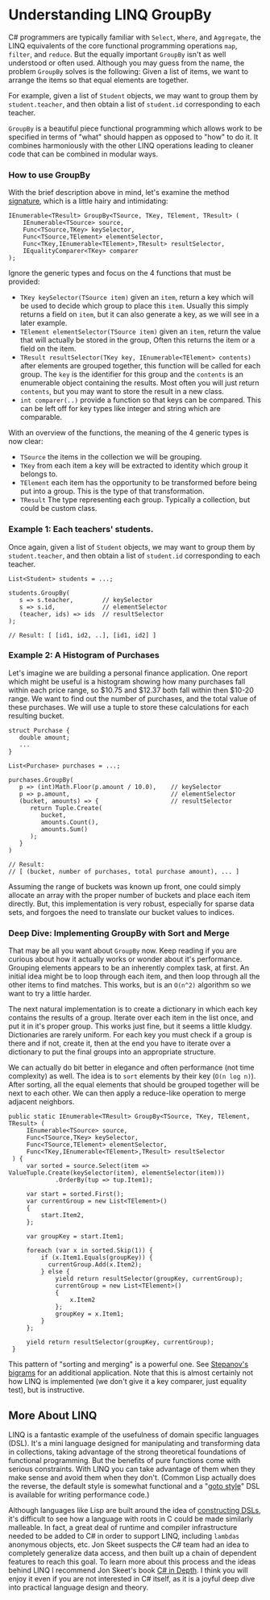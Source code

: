 # Understanding LINQ GroupBy

C# programmers are typically familiar with  `Select`, `Where`, and `Aggregate`, the LINQ equivalents of the core functional programming
operations `map`, `filter`, and `reduce`. 
But the equally important `GroupBy` isn't as well understood or often used.
Although you may guess from the name, the problem `GroupBy` solves is the following:
Given a list of items, we want to arrange the items so that equal elements are together.

For example, given a list of `Student` objects,
we may want to group them by `student.teacher`, and then obtain a list of `student.id`
corresponding to each teacher.

`GroupBy` is a beautiful piece functional programming which allows work to be specified in terms of "what"
should happen as opposed to "how" to do it.
It combines harmoniously with the other LINQ operations
leading to cleaner code that can be combined in modular ways.

### How to use GroupBy

With the brief description above in mind,
let's examine the method [signature][2], which is a little hairy and intimidating:

    IEnumerable<TResult> GroupBy<TSource, TKey, TElement, TResult> (
        IEnumerable<TSource> source,
        Func<TSource,TKey> keySelector,
        Func<TSource,TElement> elementSelector,
        Func<TKey,IEnumerable<TElement>,TResult> resultSelector,
        IEqualityComparer<TKey> comparer
    );

Ignore the generic types and focus on the 4 functions that must be provided:

- `TKey keySelector(TSource item)` given an `item`, return a key which will be used to decide which group to place this `item`.
  Usually this simply returns a field on `item`, but it can also generate a key, as we will see in a later example.
- `TElement elementSelector(TSource item)` given an `item`, return the value that will actually be stored in the group,
  Often this returns the item or a field on the item.
- `TResult resultSelector(TKey key, IEnumerable<TElement> contents)` after elements are grouped together,
this function will be called for each group. The `key` is the identifier for this group and the `contents` is an enumerable
object containing the results. Most often you will just return `contents`, but you may want to store the result in a new class.
- `int comparer(..)` provide a function so that keys can be compared. This can be left off for key types like integer and string which are comparable.

With an overview of the functions, the meaning of the 4 generic types is now clear:

- `TSource` the items in the collection we will be grouping.
- `TKey` from each item a key will be extracted to identity which group it belongs to.
- `TElement` each item has the opportunity to be transformed before being put into a group.
   This is the type of that transformation.   
- `TResult` The type representing each group. Typically a collection, but could be custom class.


### Example 1: Each teachers' students.

Once again, given a list of `Student` objects,
we may want to group them by `student.teacher`, and then obtain a list of `student.id`
corresponding to each teacher.

    List<Student> students = ...;
   
    students.GroupBy(
       s => s.teacher,        // keySelector
       s => s.id,             // elementSelector
       (teacher, ids) => ids  // resultSelector
    );

    // Result: [ [id1, id2, ..], [id1, id2] ] 


### Example 2: A Histogram of Purchases

Let's imagine we are building a personal finance application.
One report which might be useful is a histogram showing how many purchases
fall within each price range, 
so $10.75 and $12.37 both fall within then $10-20 range.
We want to find out the number of purchases, and the total value of these purchases.
We will use a tuple to store these calculations for each resulting bucket.

    struct Purchase {
       double amount;
       ...
    }

    List<Purchase> purchases = ...;
   
    purchases.GroupBy(
       p => (int)Math.Floor(p.amount / 10.0),    // keySelector
       p => p.amount,                            // elementSelector
       (bucket, amounts) => {                    // resultSelector
          return Tuple.Create(
             bucket,
             amounts.Count(),
             amounts.Sum()
          );
       }
    )
   
    // Result:
    // [ (bucket, number of purchases, total purchase amount), ... ]


Assuming the range of buckets was known up front, one could simply allocate an array with the proper
number of buckets and place each item directly.
But, this implementation is very robust, especially for sparse data sets, and 
forgoes the need to translate our bucket values to indices.
  
### Deep Dive: Implementing GroupBy with Sort and Merge

That may be all you want about `GroupBy` now.
Keep reading if you are curious about how it actually works or wonder
about it's performance.
Grouping elements appears to be an inherently complex task, at first.
An initial idea might be to loop through each item, and then loop through all the other items to find matches.
This works, but is an `O(n^2)` algorithm so we want to try a little harder.

The next natural implementation is to create
a dictionary in which each key contains the results of a group. Iterate over each item in the list once,
and put it in it's proper group.
This works just fine, but it seems a little kludgy.
Dictionaries are rarely uniform.
For each key you must check if a group is there and if not, create it,
then at the end you have to iterate over a dictionary to put the final groups
into an appropriate structure.

We can actually do bit better in elegance and often performance (not time complexity) as well.
The idea is to `sort` elements by their key (`O(n log n)`).
After sorting, all the equal elements that should be grouped together will be next to each other.
We can then apply a reduce-like operation to merge adjacent neighbors.

    public static IEnumerable<TResult> GroupBy<TSource, TKey, TElement, TResult> (
         IEnumerable<TSource> source,
         Func<TSource,TKey> keySelector,
         Func<TSource,TElement> elementSelector,
         Func<TKey,IEnumerable<TElement>,TResult> resultSelector
     ) {
         var sorted = source.Select(item => ValueTuple.Create(keySelector(item), elementSelector(item)))
                 .OrderBy(tup => tup.Item1);

         var start = sorted.First();
         var currentGroup = new List<TElement>()
         {
             start.Item2,
         };

         var groupKey = start.Item1;

         foreach (var x in sorted.Skip(1)) {
             if (x.Item1.Equals(groupKey)) {
               currentGroup.Add(x.Item2);
             } else {
                 yield return resultSelector(groupKey, currentGroup);
                 currentGroup = new List<TElement>()
                 {
                     x.Item2
                 };
                 groupKey = x.Item1;
             }
         };

         yield return resultSelector(groupKey, currentGroup);
     }


This pattern of "sorting and merging" is a powerful one.
See [Stepanov's bigrams][4] for an additional application.
Note that this is almost certainly not how LINQ is implemented (we don't give it a key comparer, just equality test),
but is instructive.

## More About LINQ

LINQ is a fantastic example of the usefulness of domain specific languages (DSL).
It's a mini language designed for manipulating and transforming data in collections,
taking advantage of the strong theoretical foundations of functional programming.
But the benefits of pure functions come with serious constraints.
With LINQ you can take advantage of them when they make sense and avoid them when they don't. (Common Lisp actually does the reverse,
the default style is somewhat functional and a "[goto style][1]" DSL is available for writing
performance code.)

Although languages like Lisp are built around the idea of [constructing DSLs][5],
it's difficult to see how a language with roots in C could be made similarly malleable.
In fact, a great deal of runtime and compiler infrastructure
needed to be added to C# in order to support LINQ, including `lambdas`
anonymous objects, etc. Jon Skeet suspects the C# team had an idea to completely
generalize data access,
and then built up a chain of dependent features to reach this goal.
To learn more about this process and the ideas behind LINQ 
I recommend Jon Skeet's book [C# in Depth][3].
I think you will enjoy it even if you are not interested in C# itself, as it is a joyful deep dive into practical language design and theory.


[1]: http://clhs.lisp.se/Body/m_prog_.htm#prog
[2]: https://docs.microsoft.com/en-us/dotnet/api/system.linq.enumerable.groupby?view=netcore-3.1#definition
[3]: https://www.manning.com/books/c-sharp-in-depth-fourth-edition?utm_source=affiliate&utm_medium=affiliate&a_aid=11033&a_bid=569211b4
[4]: https://github.com/psoberoi/stepanov-conversations-course/blob/master/styles/fortran4.cpp
[5]: http://www.paulgraham.com/onlisp.html
